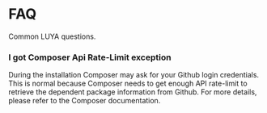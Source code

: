 FAQ
===

Common LUYA questions.

### I got Composer Api Rate-Limit exception

During the installation Composer may ask for your Github login credentials. This is normal because Composer needs to get enough API rate-limit to retrieve the dependent package information from Github. For more details, please refer to the Composer documentation.

